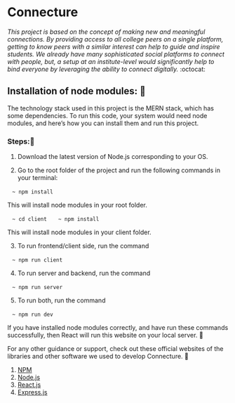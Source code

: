 # Connecture

*This project is based on the concept of making new and meaningful connections. By providing access to all college peers on a single platform, getting to know peers with a similar interest can help to guide and inspire students. We already have many sophisticated social platforms to connect with people, but, a setup at an institute-level would significantly help to bind everyone by leveraging the ability to connect digitally.* :octocat:

## Installation of node modules: :rocket:

The technology stack used in this project is the MERN stack, which has some dependencies. To run this code, your system would need node modules, and here’s how you can install them and run this project.

### Steps::octopus:
1. Download the latest version of Node.js corresponding to your OS.


2. Go to the root folder of the project and run the following commands in your terminal:

` ` `~ npm install` ` `

This will install node modules in your root folder.

` ` `~ cd client` ` `
` ` `~ npm install` ` `

This will install node modules in your client folder.

3. To run frontend/client side, run the command

` ` `~ npm run client` ` `

4. To run server and backend, run the command

` ` `~ npm run server` ` `
 
5. To run both, run the command

` ` `~ npm run dev` ` `

If you have installed node modules correctly, and have run these commands successfully, then React will run this website on your local server. :dart:

For any other guidance or support, check out these official websites of the libraries and other software we used to develop Connecture. :bookmark_tabs:
1. [NPM](https://www.npmjs.com/)
2. [Node.js](https://nodejs.org/en/)
3. [React.js](https://reactjs.org/)
5. [Express.js](https://expressjs.com/)
